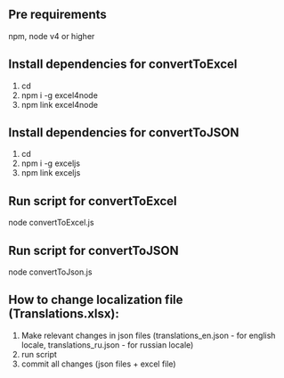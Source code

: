 ## Pre requirements
npm, node v4 or higher

## Install dependencies for convertToExcel
1) cd <translations-folder>
2) npm i -g excel4node
3) npm link excel4node

## Install dependencies for convertToJSON
1) cd <translations-folder>
2) npm i -g exceljs
3) npm link exceljs


## Run script for convertToExcel
node convertToExcel.js

## Run script for convertToJSON
node convertToJson.js


## How to change localization file (Translations.xlsx):
1) Make relevant changes in json files (translations_en.json - for english locale, translations_ru.json - for russian locale)
2) run script
3) commit all changes (json files + excel file)

